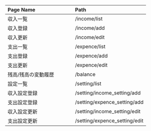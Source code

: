 | Page Name  | Path  |
| :--------  | :--- |
| 収入一覧    | /income/list |
| 収入登録    | /income/add  |
| 収入更新    | /income/edit |
| 支出一覧    | /expence/list |
| 支出登録    | /expence/add  |
| 支出更新    | /expence/edit |
| 残高/残高の変動履歴    　　　| /balance |
| 設定一覧    | /setting/list |
| 収入設定登録    | /setting/income_setting/add  |
| 支出設定登録    | /setting/expence_setting/add  |
| 収入設定更新    | /setting/income_setting/edit  |
| 支出設定更新    | /setting/expence_setting/edit  |
